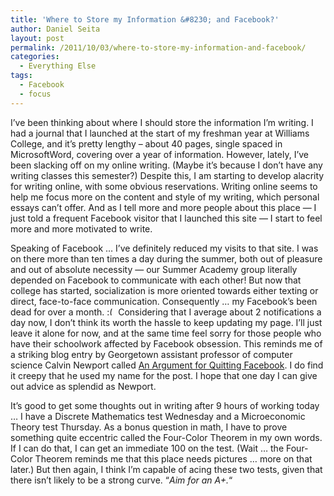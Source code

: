```yaml
---
title: 'Where to Store my Information &#8230; and Facebook?'
author: Daniel Seita
layout: post
permalink: /2011/10/03/where-to-store-my-information-and-facebook/
categories:
  - Everything Else
tags:
  - Facebook
  - focus
---
```

I&#8217;ve been thinking about where I should store the information I&#8217;m writing. I had a journal that I launched at the start of my freshman year at Williams College, and it&#8217;s pretty lengthy &#8211; about 40 pages, single spaced in MicrosoftWord, covering over a year of information. However, lately, I&#8217;ve been slacking off on my online writing. (Maybe it&#8217;s because I don&#8217;t have any writing classes this semester?) Despite this, I am starting to develop alacrity for writing online, with some obvious reservations. Writing online seems to help me focus more on the content and style of my writing, which personal essays can&#8217;t offer. And as I tell more and more people about this place &#8212; I just told a frequent Facebook visitor that I launched this site &#8212; I start to feel more and more motivated to write.

Speaking of Facebook &#8230; I&#8217;ve definitely reduced my visits to that site. I was on there more than ten times a day during the summer, both out of pleasure and out of absolute necessity &#8212; our Summer Academy group literally depended on Facebook to communicate with each other! But now that college has started, socialization is more oriented towards either texting or direct, face-to-face communication. Consequently &#8230; my Facebook&#8217;s been dead for over a month. <img src="http://www.seitad.com/wp-includes/images/smilies/frownie.png" alt=":(" class="wp-smiley" style="height: 1em; max-height: 1em;" /> Considering that I average about 2 notifications a day now, I don&#8217;t think its worth the hassle to keep updating my page. I&#8217;ll just leave it alone for now, and at the same time feel sorry for those people who have their schoolwork affected by Facebook obsession. This reminds me of a striking blog entry by Georgetown assistant professor of computer science Calvin Newport called [An Argument for Quitting Facebook][1]. I do find it creepy that he used my name for the post. I hope that one day I can give out advice as splendid as Newport.

It&#8217;s good to get some thoughts out in writing after 9 hours of working today &#8230; I have a Discrete Mathematics test Wednesday and a Microeconomic Theory test Thursday. As a bonus question in math, I have to prove something quite eccentric called the Four-Color Theorem in my own words. If I can do that, I can get an immediate 100 on the test. (Wait &#8230; the Four-Color Theorem reminds me that this place needs pictures &#8230; more on that later.) But then again, I think I&#8217;m capable of acing these two tests, given that there isn&#8217;t likely to be a strong curve. &#8220;*Aim for an A+.*&#8220;

 [1]: http://calnewport.com/blog/2010/01/29/an-argument-for-quitting-facebook/ "An"